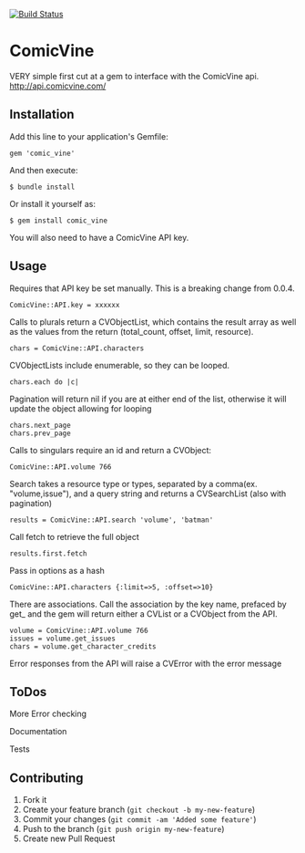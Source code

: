 [![Build Status](https://secure.travis-ci.org/Jakanapes/ComicVine.png?branch=master)](http://travis-ci.org/Jakanapes/ComicVine)

# ComicVine

VERY simple first cut at a gem to interface with the ComicVine api.  http://api.comicvine.com/

## Installation

Add this line to your application's Gemfile:

    gem 'comic_vine'

And then execute:

    $ bundle install

Or install it yourself as:

    $ gem install comic_vine
    
You will also need to have a ComicVine API key.

## Usage

Requires that API key be set manually.  This is a breaking change from 0.0.4.

    ComicVine::API.key = xxxxxx


Calls to plurals return a CVObjectList, which contains the result array as well as the values from the return (total_count, offset, limit, resource).

    chars = ComicVine::API.characters

CVObjectLists include enumerable, so they can be looped.

    chars.each do |c|
    
Pagination will return nil if you are at either end of the list, otherwise it will update the object allowing for looping
    
    chars.next_page
    chars.prev_page

Calls to singulars require an id and return a CVObject:

    ComicVine::API.volume 766

Search takes a resource type or types, separated by a comma(ex. "volume,issue"), and a query string and returns a CVSearchList (also with pagination)

    results = ComicVine::API.search 'volume', 'batman'
    
Call fetch to retrieve the full object
    
    results.first.fetch

Pass in options as a hash

    ComicVine::API.characters {:limit=>5, :offset=>10}

There are associations.  Call the association by the key name, prefaced by get_ and the gem will return either a CVList or a CVObject from the API.

    volume = ComicVine::API.volume 766
    issues = volume.get_issues
    chars = volume.get_character_credits

Error responses from the API will raise a CVError with the error message

## ToDos
More Error checking

Documentation

Tests

## Contributing

1. Fork it
2. Create your feature branch (`git checkout -b my-new-feature`)
3. Commit your changes (`git commit -am 'Added some feature'`)
4. Push to the branch (`git push origin my-new-feature`)
5. Create new Pull Request
